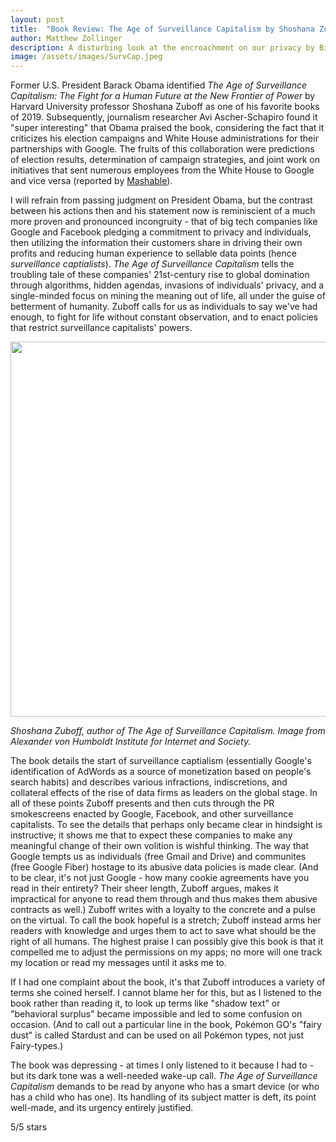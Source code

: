 ```yaml
---
layout: post
title:  "Book Review: The Age of Surveillance Capitalism by Shoshana Zuboff"
author: Matthew Zollinger
description: A disturbing look at the encroachment on our privacy by Big Tech
image: /assets/images/SurvCap.jpeg
---
```


Former U.S. President Barack Obama identified *The Age of Surveillance Capitalism: The Fight for a Human Future at the New Frontier of Power* by Harvard University professor Shoshana Zuboff as one of his favorite books of 2019. Subsequently, journalism researcher Avi Ascher-Schapiro found it "super interesting" that Obama praised the book, considering the fact that it criticizes his election campaigns and White House administrations for their partnerships with Google. The fruits of this collaboration were predictions of election results, determination of campaign strategies, and joint work on initiatives that sent numerous employees from the White House to Google and vice versa (reported by [Mashable](https://mashable.com/article/obama-favorites-2019-the-age-of-surveillance-capitalism)).

I will refrain from passing judgment on President Obama, but the contrast between his actions then and his statement now is reminiscient of a much more proven and pronounced incongruity - that of big tech companies like Google and Facebook pledging a commitment to privacy and individuals, then utilizing the information their customers share in driving their own profits and reducing human experience to sellable data points (hence *surveillance captialists*). *The Age of Surveillance Capitalism* tells the troubling tale of these companies' 21st-century rise to global domination through algorithms, hidden agendas, invasions of individuals' privacy, and a single-minded focus on mining the meaning out of life, all under the guise of betterment of humanity. Zuboff calls for us as individuals to say we've had enough, to fight for life without constant observation, and to enact policies that restrict surveillance capitalists' powers.

<img src="https://upload.wikimedia.org/wikipedia/commons/8/88/Shoshana_Zuboff_at_Alexander_von_Humboldt_Institut.jpg" alt="" style="width:600px;" class = "center"/>

*Shoshana Zuboff, author of The Age of Surveillance Capitalism. Image from Alexander von Humboldt Institute for Internet and Society.*

The book details the start of surveillance captialism (essentially Google's identification of AdWords as a source of monetization based on people's search habits) and describes various infractions, indiscretions, and collateral effects of the rise of data firms as leaders on the global stage. In all of these points Zuboff presents and then cuts through the PR smokescreens enacted by Google, Facebook, and other surveillance capitalists. To see the details that perhaps only became clear in hindsight is instructive; it shows me that to expect these companies to make any meaningful change of their own volition is wishful thinking. The way that Google tempts us as individuals (free Gmail and Drive) and communites (free Google Fiber) hostage to its abusive data policies is made clear. (And to be clear, it's not just Google - how many cookie agreements have you read in their entirety? Their sheer length, Zuboff argues, makes it impractical for anyone to read them through and thus makes them abusive contracts as well.) Zuboff writes with a loyalty to the concrete and a pulse on the virtual. To call the book hopeful is a stretch; Zuboff instead arms her readers with knowledge and urges them to act to save what should be the right of all humans. The highest praise I can possibly give this book is that it compelled me to adjust the permissions on my apps; no more will one track my location or read my messages until it asks me to.

If I had one complaint about the book, it's that Zuboff introduces a variety of terms she coined herself. I cannot blame her for this, but as I listened to the book rather than reading it, to look up terms like "shadow text" or "behavioral surplus" became impossible and led to some confusion on occasion. (And to call out a particular line in the book, Pokémon GO's "fairy dust" is called Stardust and can be used on all Pokémon types, not just Fairy-types.)

The book was depressing - at times I only listened to it because I had to - but its dark tone was a well-needed wake-up call. *The Age of Surveillance Capitalism* demands to be read by anyone who has a smart device (or who has a child who has one). Its handling of its subject matter is deft, its point well-made, and its urgency entirely justified.

5/5 stars